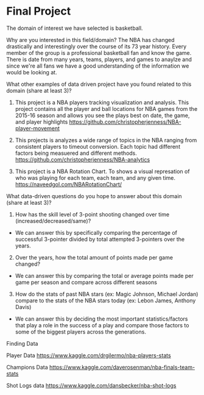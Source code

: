 # Final Project
The domain of interest we have selected is basketball.

Why are you interested in this field/domain?
  The NBA has changed drastically and interestingly over the course of its 73 year history. Every member of the group is a professional basketball fan and know the game. There is date from many years, teams, players, and games to anaylze and since we're all fans we have a good understanding of the information we would be looking at.

What other examples of data driven project have you found related to this domain (share at least 3)?
1) This project is a NBA players tracking visualization and analysis. This project contains all the player and ball locations for NBA games from the 2015-16 season and allows you see the plays best on date, the game, and player highlights
https://github.com/christopherjenness/NBA-player-movement

2) This projects is analyzes a wide range of topics in the NBA ranging from consistent players to timeout conversion. Each topic had different factors being measuered and different methods.
https://github.com/christopherjenness/NBA-analytics

3) This project is a NBA Rotation Chart. To shows a visual represation of who was playing for each team, each team, and any given time.
https://naveedgol.com/NBARotationChart/

What data-driven questions do you hope to answer about this domain (share at least 3)?
1) How has the skill level of 3-point shooting changed over time (increased/decreased/same)?
- We can answer this by specifically comparing the percentage of successful 3-pointer divided by total attempted 3-pointers over the years.  
2) Over the years, how the total amount of points made per game changed?
- We can answer this by comparing the total or average points made per game per season and compare across different seasons
3) How do the stats of past NBA stars (ex: Magic Johnson, Michael Jordan) compare to the stats of the NBA stars today (ex: Lebon James, Anthony Davis)
- We can answer this by deciding the most important statistics/factors that play a role in the success of a play and compare those factors to some of the biggest players across the generations.

Finding Data

Player Data
https://www.kaggle.com/drgilermo/nba-players-stats

Champions Data
https://www.kaggle.com/daverosenman/nba-finals-team-stats

Shot Logs data
https://www.kaggle.com/dansbecker/nba-shot-logs
